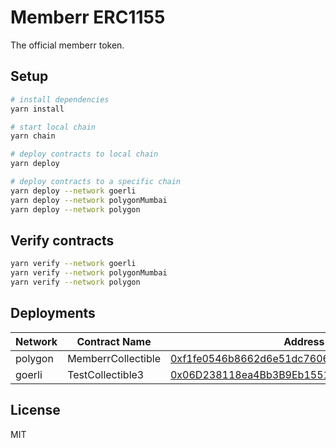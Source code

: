 # Memberr ERC1155

The official memberr token.

## Setup

```bash
# install dependencies
yarn install

# start local chain
yarn chain

# deploy contracts to local chain
yarn deploy

# deploy contracts to a specific chain
yarn deploy --network goerli
yarn deploy --network polygonMumbai
yarn deploy --network polygon
```

## Verify contracts

```bash
yarn verify --network goerli
yarn verify --network polygonMumbai
yarn verify --network polygon
```

## Deployments

| Network | Contract Name | Address | OpenSea |
|---|---|---|---|
| polygon | MemberrCollectible | [0xf1fe0546b8662d6e51dc760659c304135b0ff448](https://polygonscan.com/address/0xf1fe0546b8662d6e51dc760659c304135b0ff448) | [link](https://testnets.opensea.io/collection/memberr) |
| goerli | TestCollectible3 | [0x06D238118ea4Bb3B9Eb155119431Fa853822520F](https://goerli.etherscan.io/address/0x06D238118ea4Bb3B9Eb155119431Fa853822520F) | [link](https://testnets.opensea.io/collection/memberr) |

## License

MIT
